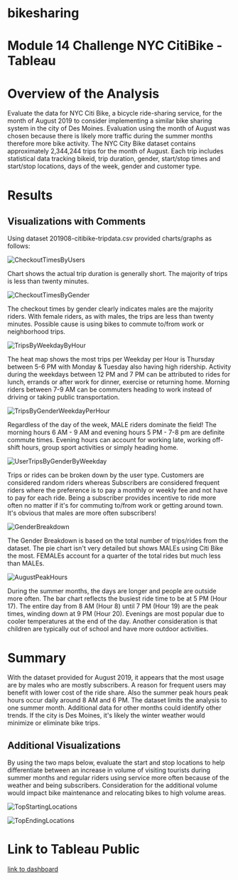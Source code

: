 # bikesharing

# Module 14 Challenge NYC CitiBike - Tableau

# Overview of the Analysis

Evaluate the data for NYC Citi Bike, a bicycle ride-sharing service, for the month of August 
2019 to consider implementing a similar bike sharing system in the city of Des Moines. 
Evaluation using the month of August was chosen because there is likely more traffic 
during the summer months therefore more bike activity. The NYC City Bike dataset
contains approximately 2,344,244 trips for the month of August. Each trip includes statistical 
data tracking bikeid, trip duration, gender, start/stop times and start/stop locations, days 
of the week, gender and customer type. 

# Results
## Visualizations with Comments

Using dataset 201908-citibike-tripdata.csv provided charts/graphs as follows:

![CheckoutTimesByUsers](Resources/CheckoutTimesByUsers.png)


Chart shows the actual trip duration is generally short. The majority of trips is less than
twenty minutes.


![CheckoutTimesByGender](Resources/CheckoutTimesByGender.png)

The checkout times by gender clearly indicates males are the majority riders. With
female riders, as with males, the trips are less than twenty minutes. Possible cause
is using bikes to commute to/from work or neighborhood trips.


![TripsByWeekdayByHour](Resources/TripsByWeekdayByHour.png)

The heat map shows the most trips per Weekday per Hour is Thursday between 5-6 PM 
with Monday & Tuesday also having high ridership. Activity during the weekdays between 
12 PM and 7 PM can be attributed to rides for lunch, errands or after work for dinner, 
exercise or returning home. Morning riders between 7-9 AM can be commuters heading
 to work instead of driving or taking public transportation.


![TripsByGenderWeekdayPerHour](Resources/TripsByGenderWeekdayPerHour.png)

Regardless of the day of the week, MALE riders dominate the field!  The morning hours
 6 AM - 9 AM and evening hours 5 PM - 7-8 pm are definite commute times. Evening
 hours can account for working late, working off-shift hours, group sport activities 
or simply heading home.


![UserTripsByGenderByWeekday](Resources/UserTripsByGenderByWeekday.png)

Trips or rides can be broken down by the user type.  Customers are considered random
 riders whereas Subscribers are considered frequent riders where the preference is to 
pay a monthly or weekly fee and not have to pay for each ride. Being a subscriber provides
 incentive to ride more often no matter if it's for commuting to/from work or getting around
 town. It's obvious that males are more often subscribers!


![GenderBreakdown](Resources/GenderBreakdown.png)

The Gender Breakdown is based on the total number of trips/rides from the dataset. The pie chart isn't
very detailed but shows MALEs using Citi Bike the most. FEMALEs account for a quarter of the total rides 
but much less than MALEs.


![AugustPeakHours](Resources/AugustPeakHours.png)

During the summer months, the days are longer and people are outside more often. The bar chart 
reflects the busiest ride time to be at 5 PM (Hour 17). The entire day from 8 AM (Hour 8) until 7 PM
 (Hour 19) are the peak times, winding down at 9 PM (Hour 20). Evenings are most popular due
to cooler temperatures at the end of the day. Another consideration is that children are typically out 
of school and have more outdoor activities.


# Summary

With the dataset provided for August 2019, it appears that the most usage are by males who are
mostly subscribers. A reason for frequent users may benefit with lower cost of the ride share. Also
the summer peak hours peak hours occur daily around 8 AM and 6 PM. The dataset limits the analysis
to one summer month. Additional data for other months could identify other trends. If the city is
Des Moines, it's likely the winter weather would minimize or eliminate bike trips.

## Additional Visualizations

By using the two maps below, evaluate the start and stop locations to help differentiate 
between an increase in volume of visiting tourists during summer months and regular riders 
using service more often because of the weather and being subscribers. Consideration for the
additional volume would impact bike maintenance and relocating bikes to high volume areas.

![TopStartingLocations](Resources/TopStartingLocations.png)

![TopEndingLocations](Resources/TopEndingLocations.png)

# Link to Tableau Public

[link to dashboard](https://public.tableau.com/profile/natalie.carr6742#!/vizhome/NYC_CitiBike_Challenge_16205091240260)




